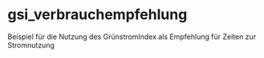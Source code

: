 # gsi_verbrauchempfehlung
Beispiel für die Nutzung des GrünstromIndex als Empfehlung für Zeiten zur Stromnutzung
